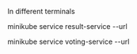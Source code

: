 In different terminals

minikube service result-service --url

minikube service voting-service --url
